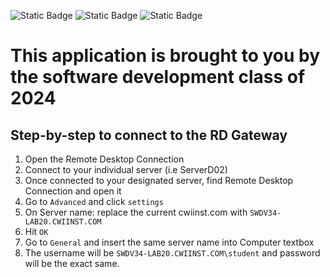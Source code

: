![Static Badge](https://img.shields.io/badge/Final_Project-red?link=https://cwi.edu) ![Static Badge](https://img.shields.io/badge/localhost-SQL_Server-%23ff9933?style=flat-square&link=https://cwi.edu) ![Static Badge](https://img.shields.io/badge/ASP.NET-blue?link=https://cwi.edu)
# This application is brought to you by the software development class of 2024
## Step-by-step to connect to the RD Gateway
1. Open the Remote Desktop Connection
2. Connect to your individual server (i.e ServerD02)
3. Once connected to your designated server, find Remote Desktop Connection and open it
4. Go to `Advanced` and click `settings`
5. On Server name: replace the current cwiinst.com with `SWDV34-LAB20.CWIINST.COM`
6. Hit `OK`
7. Go to `General` and insert the same server name into Computer textbox
8. The username will be `SWDV34-LAB20.CWIINST.COM\student` and password will be the exact same.
